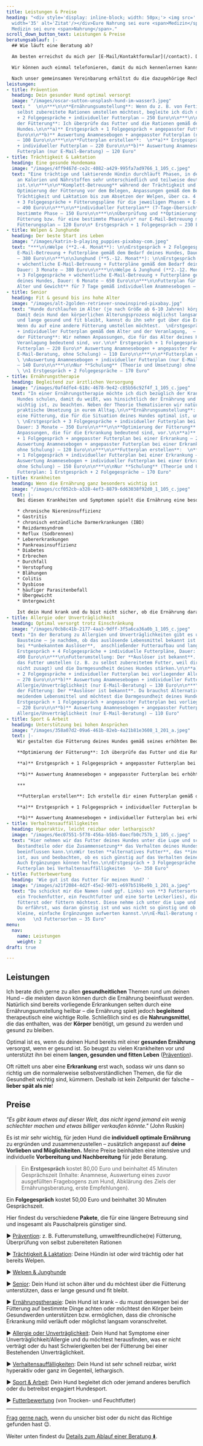 ```yaml
---
title: Leistungen & Preise
heading: "<div style='display: inline-block; width: 50px;'> <img src='../images/quotes.svg'
  width='35' alt='Zitat'/></div>Eure Nahrung sei eure <span>Medizin</span>, und eure
  Medizin sei eure <span>Nahrung</span>."
scroll_down_button_text: Leistungen & Preise
beratungsablauf: |-
  ## Wie läuft eine Beratung ab?

  Am besten erreichst du mich per [E-Mail/Kontaktformular](/contact). Du kannst mir aber auch gerne auf die [Mailbox](tel:015792351484) sprechen und ich rufe dich zurück.

  Wir können auch einmal telefonieren, damit du mich kennenlernen kannst und wir besprechen, wie ich dir helfen kann. Solltest du mich nicht erreichen, teile mir bitte mit, wann du gut erreichbar bist und ich melde mich zeitnah bei dir.

  Nach unser gemeinsamen Vereinbarung erhältst du die dazugehörige Rechnung und einen Fragebogen zu deinem Hund. Sobald die Zahlung und der ausgefüllte Fragebogen bei mir eingegangen sind, mache ich mich an die Arbeit und wir vereinbaren ggf. einen Termin für ein Gespräch (telefonische Beratung oder Videoberatung). Innerhalb von etwa 1 Woche nach dem Zahlungseingang erhältst du deine Leistung.
leistungen:
- title: Prävention
  heading: Dein gesunder Hund optimal versorgt
  image: "/images/oscar-sutton-unsplash-hund-im-wasser3.jpeg"
  text: "  \n\n***\n\n**Ernährungsumstellung**: Wenn du z. B. von Fertigfutter auf
    selbst zubereitete Rationen umstellen möchtest, begleite ich dich dabei. Erstgespräch
    + 2 Folgegespräche + individueller Futterplan – 250 Euro\n\n***\n\n**Optimierung
    der Fütterung**: Ich überprüfe das Futter und die Rationen gemäß dem Bedarf deines
    Hundes.\n\n**a)** Erstgespräch + 1 Folgegespräch + angepasster Futterplan – 200
    Euro\n\n**b)** Auswertung Anamnesebogen + angepasster Futterplan (nur E-Mail-Beratung)
    – 100 Euro\n\n***\n\n**Futterplan erstellen**:  \n**a)** Erstgespräch + 1 Folgegespräch
    + individueller Futterplan – 220 Euro\n\n**b)** Auswertung Anamnesebogen + individueller
    Futterplan (nur E-Mail-Beratung) – 120 Euro"
- title: Trächtigkeit & Laktation
  heading: Eine gesunde Hundemama
  image: "/images/4ff9467d-ce2c-4082-a429-995fa7ad9766_1_105_c.jpeg"
  text: "Eine trächtige und laktierende Hündin durchläuft Phasen, in denen ihr Bedarf
    an Kalorien und Nährstoffen sehr unterschiedlich und teilweise deutlich erhöht
    ist.\n\n***\n\n**Komplett-Betreuung** während der Trächtigkeit und Laktation:
    Optimierung der Fütterung vor dem Belegen, Anpassungen gemäß dem Bedarf während
    Trächtigkeit und Laktation bis zum Absetzen der Welpen, über ca. 4 Monate  \nErstgespräch
    + 3 Folgegespräche + Fütterungspläne für die jeweiligen Phasen + E-Mail-Betreuung
    – 490 Euro\n\n***\n\n**individueller Futterplan** (7-Tage-Übersicht) für eine
    bestimmte Phase – 150 Euro\n\n***\n\nÜberprüfung und **Optimierung** der aktuellen
    Fütterung bzw. für eine bestimmte Phase\n\n* nur E-Mail-Betreuung mit angepasstem
    Fütterungsplan – 120 Euro\n* Erstgespräch + 1 Folgegespräch – 230 Euro"
- title: Welpen & Junghunde
  heading: Der beste Start ins Leben
  image: "/images/katrin-b-playing_puppies-pixabay-com.jpeg"
  text: "***\n\nWelpe (**2.-4. Monat**): \n\nErstgespräch + 2 Folgegespräche + wöchentliche
    E-Mail-Betreuung + Futterpläne gemäß dem Bedarf deines Hundes, Dauer: 3 Monate
    – 380 Euro\n\n***\n\nJunghund (**5.-12. Monat**): \n\nErstgespräch + 2 Folgegespräche
    + wöchentliche E-Mail-Betreuung + Futterpläne gemäß dem Bedarf deines Hundes,
    Dauer: 3 Monate – 380 Euro\n\n***\n\nWelpe & Junghund (**2.-12. Monat**): \n\nErstgespräch
    + 3 Folgegespräche + wöchentliche E-Mail-Betreuung + Futterpläne gemäß dem Bedarf
    deines Hundes, Dauer: 6 Monate – 650 Euro\n\n***\n\nFutterplan für das **aktuelle
    Alter und Gewicht** für 7 Tage gemäß individuellem Anamnesebogen – 150 Euro"
- title: Senior
  heading: Fit & gesund bis ins hohe Alter
  image: "/images/alt-2golden-retriever-snowinspired-pixabay.jpg"
  text: "Hunde durchlaufen im Alter (je nach Größe ab 6-10 Jahren) körperliche Veränderungen.
    Damit dein Hund den körperlichen Alterungsprozess möglichst langsam durchläuft
    und lange gesund und fit bleibt, kannst du ihn sehr gut über die Ernährung unterstützen.\n\n***\n\n**Ernährungsumstellung**:
    Wenn du auf eine andere Fütterung umstellen möchtest.  \nErstgespräch + 2 Folgegespräche
    + individueller Futterplan gemäß dem Alter und der Veranlagung,  – 290 Euro\n\n***\n\n**Optimierung
    der Fütterung**: Wir nehmen Anpassungen, die für das Alter deines Hundes und seine
    Veranlagung bedeutend sind, vor.\n\n* Erstgespräch + 1 Folgegespräch + angepasster
    Futterplan – 220 Euro\n* Auswertung Anamnesebogen + angepasster Futterplan (nur
    E-Mail-Beratung, ohne Schulung) – 110 Euro\n\n***\n\n**Futterplan erstellen**:
    \ \nAuswertung Anamnesebogen + individueller Futterplan (nur E-Mail-Beratung)
    – 140 Euro\n\n***\n\nNur **Schulung** (Theorie und Umsetzung) ohne Futterplan:
    \ \n1 Erstgespräch + 2 Folgegespräche – 170 Euro"
- title: Ernährungstherapie
  heading: Begleitend zur ärztlichen Versorgung
  image: "/images/0af4dfe4-618c-4678-9e42-c85b56c92f4f_1_105_c.jpeg"
  text: "In einer Ernährungstherapie möchte ich dich bezüglich der Krankheit deines
    Hundes schulen, damit du weißt, was hinsichtlich der Ernährung und des Lebensstils
    wichtig ist, zu beachten. Neben der Theorie thematisieren wir natürlich auch die
    praktische Umsetzung in eurem Alltag.\n\n**Ernährungsumstellung**: Wenn du auf
    eine Fütterung, die für die Situation deines Hundes optimal ist, umstellen möchtest.
    \ \nErstgespräch + 3 Folgegespräche + individueller Futterplan bei einer Erkrankung,
    Dauer: 3 Monate – 350 Euro\n\n***\n\n**Optimierung der Fütterung**: Wir nehmen
    Anpassungen, die für die Erkrankung bedeutend sind, vor.\n\n**a)** Erstgespräch
    + 1 Folgegespräch + angepasster Futterplan bei einer Erkrankung – 230 Euro\n\n**b)**
    Auswertung Anamnesebogen + angepasster Futterplan bei einer Erkrankung (nur E-Mail-Beratung,
    ohne Schulung) – 120 Euro\n\n***\n\n**Futterplan erstellen**:  \n**a)** Erstgespräch
    + 1 Folgegespräch + individueller Futterplan bei einer Erkrankung – 260 Euro\n\n**b)**
    Auswertung Anamnesebogen + individueller Futterplan bei einer Erkranung (nur E-Mail-Beratung,
    ohne Schulung) – 150 Euro\n\n***\n\nNur **Schulung** (Theorie und Umsetzung) ohne
    Futterplan: 1 Erstgespräch + 2 Folgegespräche – 170 Euro"
- title: Krankheiten
  heading: Wenn die Ernährung ganz besonders wichtig ist
  image: "/images/ccf052cb-a328-4ef3-8879-6d63038f92d0_1_105_c.jpeg"
  text: |-
    Bei diesen Krankheiten und Symptomen spielt die Ernährung eine besonders wichtige Rolle:

    * chronische Niereninsuffizienz
    * Gastritis
    * chronisch entzündliche Darmerkrankungen (IBD)
    * Reizdarmsyndrom
    * Reflux (Sodbrennen)
    * Lebererkrankungen
    * Pankreasinsuffizienz
    * Diabetes
    * Erbrechen
    * Durchfall
    * Verstopfung
    * Blähungen
    * Colitis
    * Dysbiose
    * häufiger Parasitenbefall
    * Übergewicht
    * Untergewicht

    Ist dein Hund krank und du bist nicht sicher, ob die Ernährung darauf Einfluss haben kann, melde dich gerne – ich versuche, dir eine realistische Einschätzung zu eurer individuellen Siatuation zu geben.
- title: Allergie oder Unverträglichkeit
  heading: Optimal versorgt trotz Einschränkung
  image: "/images/0cb8c41b-2177-4aa3-9dff-3f5a6ca36a0b_1_105_c.jpeg"
  text: "In der Beratung zu Allergien und Unverträglichkeiten gibt es unterschiedliche
    Bausteine – je nachdem, ob das auslösende Lebensmittel bekannt ist oder nicht.\n\nAusschlussdiät
    bei **unbekanntem Auslöser**,  anschließender Futteraufbau und langfristige Fütterung:
    Erstgespräch + 4 Folgegespräche + individuelle Futterpläne, Dauer: 6 Monate   \n–
    490 Euro\n\n***\n\nFutterumstellung: Der **Auslöser ist bekannt**. Du möchtest
    das Futter umstellen (z. B. zu selbst zubereitetem Futter, weil dir Diätfutter
    nicht zusagt) und die Darmgesundheit deines Hundes stärken.\n\n**a)** Erstgespräch
    + 2 Folgegespräche + individueller Futterplan bei vorliegender Allergie/Unverträglichkeit
    – 270 Euro\n\n**b)** Auswertung Anamnesebogen + individueller Futterplan bei vorliegender
    Allergie/Unverträglichkeit (nur E-Mail-Beratung) – 130 Euro\n\n***\n\nOptimierung
    der Fütterung: Der **Auslöser ist bekannt**. Du brauchst Alternativen zu dem zu
    meidendem Lebensmittel und möchtest die Darmgesundheit deines Hundes stärken.\n\n**a)**
    Erstgespräch + 1 Folgegespräch + angepasster Futterplan bei vorliegender Allergie/Unverträglichkeit
    – 220 Euro\n\n**b)** Auswertung Anamnesebogen + angepasster Futterplan bei vorliegender
    Allergie/Unverträglichkeit (nur E-Mail-Beratung) – 110 Euro"
- title: Sport & Arbeit
  heading: Unterstützung bei hohen Ansprüchen
  image: "/images/358a07d2-09a6-461b-82eb-4a21b81e3608_1_201_a.jpeg"
  text: |-
    Wir gestalten die Fütterung deines Hundes gemäß seines erhöhten Bedarfs aufgrund erhöhter physischer und psychischer Ansprüche.

    **Optimierung der Fütterung**: Ich überprüfe das Futter und die Rationen gemäß dem Bedarf deines Hundes.

    **a)** Erstgespräch + 1 Folgegespräch + angepasster Futterplan bei erhöhtem Anspruch – 230 Euro

    **b)** Auswertung Anamnesebogen + angepasster Futterplan bei erhöhtem Anspruch (nur E-Mail-Beratung) – 120 Euro

    ***

    **Futterplan erstellen**: Ich erstelle dir einen Futterplan gemäß dem Bedarf deines Hundes und dem an ihn gestellten Ansprühen.

    **a)** Erstgespräch + 1 Folgegespräch + individueller Futterplan bei erhöhtem Anspruch – 260 Euro

    **b)** Auswertung Anamnesebogen + individueller Futterplan bei erhöhtem Anspruch (nur E-Mail-Beratung) – 150 Euro
- title: Verhaltensauffälligkeiten
  heading: Hyperaktiv, leicht reizbar oder lethargisch?
  image: "/images/6ec07551-5f78-456a-b5b5-0aecfb0c757b_1_105_c.jpeg"
  text: "Hier nehmen wir das Futter deines Hundes unter die Lupe und schauen, ob **einzelne
    Bestandteile oder die Zusammensetzung** das Verhalten deines Hundes ungünstig
    beeinflussen kann.\n\nWir testen **alternatives Futter**, das **individuell geeigneter**
    ist, aus und beobachten, ob es sich günstig auf das Verhalten deines Hundes auswirkt.
    Auch Ergänzungen können helfen.\n\nErstgespräch + 3 Folgegespräche + individueller
    Futterplan bei Verhaltensauffälligkeiten   \n– 350 Euro"
- title: Futterbewertung
  heading: 'Wie gut ist das Futter für meinen Hund? '
  image: "/images/a21f2084-4d2f-45e2-9071-e697b519be9b_1_201_a.jpeg"
  text: "Du schickst mir die Namen (und ggf. Links) von **3 Futtersorten** (z. B.
    ein Trockenfutter, ein Feuchtfutter und eine Sorte Leckerlies), die du aktuell
    fütterst oder füttern möchtest. Diese nehme ich unter die Lupe und beurteile sie.
    Du erfährst, was daran günstig ist und was nicht so günstig und ob du sie durch
    kleine, einfache Ergänzungen aufwerten kannst.\n\nE-Mail-Beratung mit Beurteilung
    von   \n3 Futtersorten – 35 Euro"
menu:
  nav:
    name: Leistungen
    weight: 2
draft: true

---
```

## Leistungen

Ich berate dich gerne zu allen **gesundheitlichen** Themen rund um deinen Hund – die meisten davon können durch die Ernährung beeinflusst werden. Natürlich sind bereits vorliegende Erkrankungen selten durch eine Ernährungsumstellung heilbar – die Ernährung spielt jedoch **begleitend** therapeutisch eine wichtige Rolle. Schließlich sind es die **Nahrungsmittel**, die  das enthalten, was der **Körper** benötigt, um gesund zu werden und gesund zu bleiben.

Optimal ist es, wenn du deinen Hund bereits mit einer **gesunden Ernährung** versorgst, wenn er gesund ist. So beugst zu vielen Krankheiten vor und unterstützt ihn bei einem **langen, gesunden und fitten Leben** ([Prävention](#prävention)).

Oft rüttelt uns aber eine **Erkrankung** erst wach, sodass wir uns dann so richtig um die normalerweise selbstverständlichen Themen, die für die Gesundheit wichtig sind, kümmern. Deshalb ist kein Zeitpunkt der falsche – **lieber spät als nie**!

## Preise

_"Es gibt kaum etwas auf dieser Welt, das nicht irgend jemand ein wenig schlechter machen und etwas billiger verkaufen könnte."_ (John Ruskin)

Es ist mir sehr wichtig, für jeden Hund  die **individuell optimale Ernährung** zu ergründen und zusammenzustellen – zusätzlich angepasst auf **deine Vorlieben und Möglichkeiten.** Meine Preise beinhalten eine intensive und individuelle **Vorbereitung und Nachbereitung** für jede Beratung.

> Ein **Erstgespräch** kostet 80,00 Euro und beinhaltet 45 Minuten Gesprächszeit (Inhalte: Anamnese, Auswertung eines zuvor ausgefüllten Fragebogens zum Hund, Abklärung des Ziels der Ernährungsberatung, erste Empfehlungen).

Ein **Folgegespräch** kostet 50,00 Euro und beinhaltet 30 Minuten Gesprächszeit.

Hier findest du verschiedene **Pakete**, die für eine längere Betreuung sind und insgesamt als Pauschalpreis günstiger sind.

► [Prävention](#prävention): z. B. Futterumstellung, umweltfreundliche(re) Fütterung, Überprüfung von selbst zubereiteten Rationen

► [Trächtigkeit & Laktation](#trächtigkeit--laktation): Deine Hündin ist oder wird trächtig oder hat bereits Welpen.

► [Welpen & Junghunde](#welpen--junghunde)

► [Senior](#senior): Dein Hund ist schon älter und du möchtest über die Fütterung unterstützen, dass er lange gesund und fit bleibt.

► [Ernährungstherapie](#ernährungstherapie): Dein Hund ist krank – du musst deswegen bei der Fütterung auf bestimmte Dinge achten oder möchtest den Körper beim Gesundwerden unterstützen bzw. ermöglichen, dass die chronische Erkrankung mild verläuft oder möglichst langsam voranschreitet.

► [Allergie oder Unverträglichkeit](#allergie-oder-unverträglichkeit): Dein Hund hat Symptome einer Unverträglichkeit/Allergie und du möchtest herausfinden, was er nicht verträgt oder du hast Schwierigkeiten bei der Fütterung bei einer Bestehenden Unverträglichkeit.

► [Verhaltensauffälligkeiten](#verhaltensauffälligkeiten): Dein Hund ist sehr schnell reizbar, wirkt hyperaktiv oder ganz im Gegenteil, lethargisch.

► [Sport & Arbeit](#sport--arbeit): Dein Hund begleitet dich oder jemand anderes beruflich oder du betreibst engagiert Hundesport.

► [Futterbewertung](#futterbewertung) (von Trocken- und Feuchtfutter)

***

[Frag gerne nach](https://hunde.isabellmartins.de/contact "Kontakt"), wenn du unsicher bist oder du nicht das Richtige gefunden hast 😉.

Weiter unten findest du [Details zum Ablauf einer Beratung ⬇️](#beratungsablauf).
